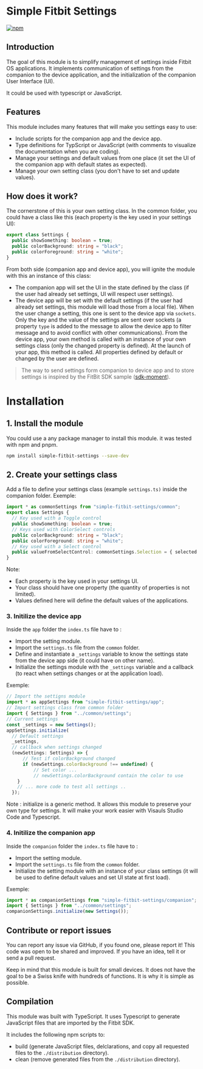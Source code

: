 ﻿
# Simple Fitbit Settings

[![npm](https://img.shields.io/npm/dw/simple-fitbit-settings.svg?logo=npm&label=npm%20version)](https://www.npmjs.com/package/simple-fitbit-settings)

## Introduction
The goal of this module is to simplify management of settings inside Fitbit OS applications. It implements communication of settings from the companion to the device application, and the initialization of the companion User Interface (UI).

It could be used with typescript or JavaScript.

## Features
This module includes many features that will make you settings easy to use:
- Include scripts for the companion app and the device app.
- Type definitions for TypScript or JavaScript (with comments to visualize the documentation when you are coding).
- Manage your settings and default values from one place (it set the UI of the companion app with default states as expected).
- Manage your own setting class (you don't have to set and update values).

## How does it work?
The cornerstone of this is your own setting class. In the common folder, you could have a class like this (each property is the key used in your settings UI):
```ts
export class Settings {
  public showSomething: boolean = true;
  public colorBackground: string = "black";
  public colorForeground: string = "white";
}
```
From both side (companion app and device app), you will ignite the module with this an instance of this class:
- The companion app will set the UI in the state defined by the class (if the user had already set settings, UI will respect user settings).
- The device app will be set with the default settings (if the user had already set settings, this module will load those from a local file).
When the user change a setting, this one is sent to the device app via `sockets`. Only the key and the value of the settings are sent over sockets (a property `type` is added to the message to allow the device app to filter message and to avoid conflict with other communications).
From the device app, your own method is called with an instance of your own settings class (only the changed property is defined). At the launch of your app, this method is called. All properties defined by default or changed by the user are defined.
> The way to send settings form companion to device app and to store settings is inspired by the FitBit SDK sample ([sdk-moment](https://github.com/Fitbit/sdk-moment)).
# Installation
## 1. Install the module
You could use a any package manager to install this module. it was tested with npm and pnpm.
```sh
npm install simple-fitbit-settings --save-dev
```

## 2. Create your settings class
Add a file to define your settings class (example `settings.ts)` inside the companion folder.
Exemple:
```ts
import * as commonSettings from "simple-fitbit-settings/common";
export class Settings {
  // Key used with a Toggle control
  public showSomething: boolean = true;
  // Keys used with ColorSelect controls
  public colorBackground: string = "black";
  public colorForeground: string = "white";
  // Key used with a Select control
  public valueFromSelectControl: commonSettings.Selection = { selected: [0], values: [ { name: "Name to show", value: "Value" } ] };
}
```
Note:
- Each property is the key used in your settings UI.
- Your class should have one property (the quantity of properties is not limited).
- Values defined here will define the default values of the applications.

### 3. Initilize the device app
Inside the `app` folder the `index.ts` file have to :
- Import the setting module.
- Import the `settings.ts` file from the `common` folder.
- Define and instantiate a `_settings` variable to know the settings state from the device app side (it could have on other name).
- Initialize the settings module with the `_settings` variable and a callback (to react when settings changes or at the application load).

Exemple:
```ts
// Import the settigns module
import * as appSettings from "simple-fitbit-settings/app";
// Import settings class from common folder
import { Settings } from "../common/settings";
// Current settings
const _settings = new Settings();
appSettings.initialize(
  // Default settings
  _settings,
  // callback when settings changed
  (newSettings: Settings) => {
      // Test if colorBackground changed
      if (newSettings.colorBackground !== undefined) {
          // Set color ...
          // newSettings.colorBackground contain the color to use
    }
    // ... more code to test all settings ..
  });
```
Note : initialize is a generic method. It allows this module to preserve your own type for settings. It will make your work easier with Visauls Studio Code and Typescript.

### 4. Initilize the companion app
Inside the `companion` folder the `index.ts` file have to :
- Import the setting module.
- Import the `settings.ts` file from the `common` folder.
- Initialize the setting module with an instance of your class settings (it will be used to define default values and set UI state at first load).

Exemple:
```ts
import * as companionSettings from "simple-fitbit-settings/companion";
import { Settings } from "../common/settings";
companionSettings.initialize(new Settings());
```

## Contribute or report issues
You can report any issue via GitHub, if you found one, please report it!
This code was open to be shared and improved. If you have an idea, tell it or send a pull request.

Keep in mind that this module is built for small devices. It does not have the goal to be a Swiss knife with hundreds of functions. It is why it is simple as possible.

## Compilation
This module was built with TypeScript. It uses Typescript to generate JavaScript files that are imported by the Fitbit SDK.

It includes the following npm scripts to:
- build (generate JavaScript files, delclarations, and copy all requested files to the `./distribution` directory).
- clean (remove generated files from the `./distribution` directory).